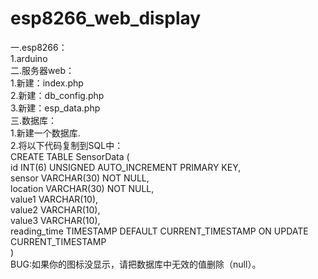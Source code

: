 # esp8266_web_display
一.esp8266：  
1.arduino  
二.服务器web：  
1.新建：index.php  
2.新建：db_config.php  
3.新建：esp_data.php  
三.数据库：  
1.新建一个数据库.  
2.将以下代码复制到SQL中：  
CREATE TABLE SensorData (  
    id INT(6) UNSIGNED AUTO_INCREMENT PRIMARY KEY,  
    sensor VARCHAR(30) NOT NULL,  
    location VARCHAR(30) NOT NULL,  
    value1 VARCHAR(10),  
    value2 VARCHAR(10),  
    value3 VARCHAR(10),  
    reading_time TIMESTAMP DEFAULT CURRENT_TIMESTAMP ON UPDATE CURRENT_TIMESTAMP  
)  
BUG:如果你的图标没显示，请把数据库中无效的值删除（null）。  
